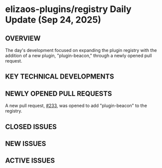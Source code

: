 # elizaos-plugins/registry Daily Update (Sep 24, 2025)
## OVERVIEW 
The day's development focused on expanding the plugin registry with the addition of a new plugin, "plugin-beacon," through a newly opened pull request.

## KEY TECHNICAL DEVELOPMENTS

## NEWLY OPENED PULL REQUESTS
A new pull request, [#233](https://github.com/elizaos-plugins/registry/pull/233), was opened to add "plugin-beacon" to the registry.

## CLOSED ISSUES

## NEW ISSUES

## ACTIVE ISSUES
